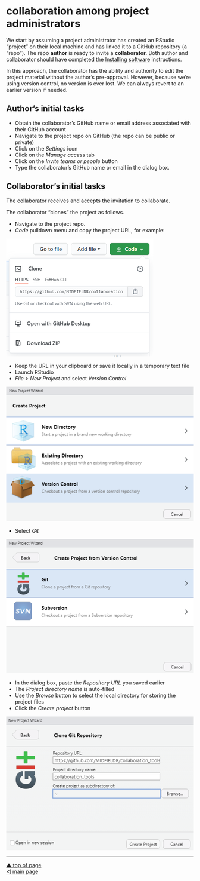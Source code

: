collaboration among project administrators
================

We start by assuming a project administrator has created an RStudio
“project” on their local machine and has linked it to a GitHub
repository (a “repo”). The repo **author** is ready to invite a
**collaborator.** Both author and collaborator should have completed the
[Installing software](p001-install-software.md) instructions.

In this approach, the collaborator has the ability and authority to edit
the project material without the author’s pre-approval. However, because
we’re using version control, no version is ever lost. We can always
revert to an earlier version if needed.

## Author’s initial tasks

-   Obtain the collaborator’s GitHub name or email address associated
    with their GitHub account
-   Navigate to the project repo on GitHub (the repo can be public or
    private)
-   Click on the *Settings* icon
-   Click on the *Manage access* tab
-   Click on the *Invite teams or people* button
-   Type the collaborator’s GitHub name or email in the dialog box.

## Collaborator’s initial tasks

The collaborator receives and accepts the invitation to collaborate.

The collaborator “clones” the project as follows.

-   Navigate to the project repo.
-   *Code* pulldown menu and copy the project URL, for example:

![](../resources/git-collab-001.png)

-   Keep the URL in your clipboard or save it locally in a temporary
    text file
-   Launch RStudio
-   *File &gt; New Project* and select *Version Control*

![](../resources/git-collab-002.png)

-   Select *Git*

![](../resources/git-collab-003.png)

-   In the dialog box, paste the *Repository URL* you saved earlier
-   The *Project directory name* is auto-filled
-   Use the *Browse* button to select the local directory for storing
    the project files
-   Click the *Create project* button

![](../resources/git-collab-004.png)

------------------------------------------------------------------------

<a href="#top">▲ top of page</a>  
[◁ main page](../README.md)
